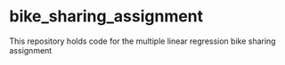 # bike_sharing_assignment
This repository holds code for the multiple linear regression bike sharing assignment
